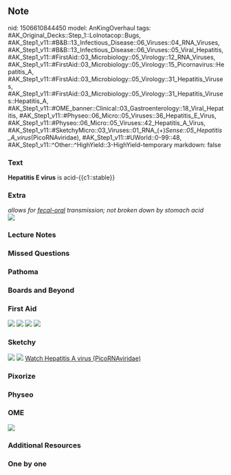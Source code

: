 ## Note
nid: 1506610844450
model: AnKingOverhaul
tags: #AK_Original_Decks::Step_1::Lolnotacop::Bugs, #AK_Step1_v11::#B&B::13_Infectious_Disease::06_Viruses::04_RNA_Viruses, #AK_Step1_v11::#B&B::13_Infectious_Disease::06_Viruses::05_Viral_Hepatitis, #AK_Step1_v11::#FirstAid::03_Microbiology::05_Virology::12_RNA_Viruses, #AK_Step1_v11::#FirstAid::03_Microbiology::05_Virology::15_Picornavirus::Hepatitis_A, #AK_Step1_v11::#FirstAid::03_Microbiology::05_Virology::31_Hepatitis_Viruses, #AK_Step1_v11::#FirstAid::03_Microbiology::05_Virology::31_Hepatitis_Viruses::Hepatitis_A, #AK_Step1_v11::#OME_banner::Clinical::03_Gastroenterology::18_Viral_Hepatitis, #AK_Step1_v11::#Physeo::06_Micro::05_Viruses::36_Hepatitis_E_Virus, #AK_Step1_v11::#Physeo::06_Micro::05_Viruses::42_Hepatitis_A_Virus, #AK_Step1_v11::#SketchyMicro::03_Viruses::01_RNA_(+)_Sense::05_Hepatitis_A_virus_(PicoRNAviridae), #AK_Step1_v11::#UWorld::0-99::48, #AK_Step1_v11::^Other::^HighYield::3-HighYield-temporary
markdown: false

### Text
<b>Hepatitis E virus</b> is acid-{{c1::stable}}

### Extra
<div>
  <i>allows for <u>fecal-oral</u> transmission; not broken down by
  stomach acid</i>
</div><img src="paste-8955006812351.jpg">

### Lecture Notes


### Missed Questions


### Pathoma


### Boards and Beyond


### First Aid
<img src="tmpbpzhkood.png"> <img src="tmppq_os5b4.png"> <img src=
"tmpukg4c3kw.png"> <img src="tmpdof64f2w.png">

### Sketchy
<img src="paste-56852482097155.jpg"> <img src=
"paste-ce6029eef6c947a9f00750f2b4d16fb8c5872a95.png"> <a href=
"https://dashboard.sketchy.com/study/medical/courses/medical-microbiology/units/medical-microbiology-viruses/videos/medical-microbiology-viruses-rna-viruses-positive-sense-hepatitis-a-virus-picornaviridae?utm_source=anki&utm_medium=partnership&utm_campaign=february_update&utm_content=medical">
Watch Hepatitis A virus (PicoRNAviridae)</a>

### Pixorize


### Physeo


### OME
<div class="ome-widget">
  <a href=
  "https://onlinemeded.org/spa/gastroenterology/viral-hepatitis/acquire?ref=anki">
  <img src="_OME_AnkiFlashcards_Lesson_3.png"></a>
</div>

### Additional Resources


### One by one

